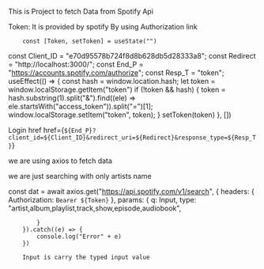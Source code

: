 This is Project to fetch Data from Spotify Api


Token: It is provided by spotify By using Authorization link

        const [Token, setToken] = useState("")
  const Client_ID = "e70d95578b724f8d8b628db5d28333a8";
  const Redirect = "http://localhost:3000/";
  const End_P = "https://accounts.spotify.com/authorize";
  const Resp_T = "token";
  useEffect(() => {
    const hash = window.location.hash;
    let token = window.localStorage.getItem("token")
    if (!token && hash) {
      token = hash.substring(1).split("&").find((ele) => ele.startsWith("access_token")).split("=")[1];
      window.localStorage.setItem("token", token);
    }
      setToken(token)
  }, [])

Login href 
  href={`${End_P}?client_id=${Client_ID}&redirect_uri=${Redirect}&response_type=${Resp_T}`}


we are using axios to fetch data
<!-- >>>npm i axios -->

we are just searching with only artists name

const dat = await axios.get("https://api.spotify.com/v1/search", {
            headers: {
                Authorization: `Bearer ${Token}`
            },
            params: {
                q: Input,
                type: "artist,album,playlist,track,show,episode,audiobook",

            }
        }).catch((e) => {
            console.log("Error" + e)
        })

        Input is carry the typed input value

        
